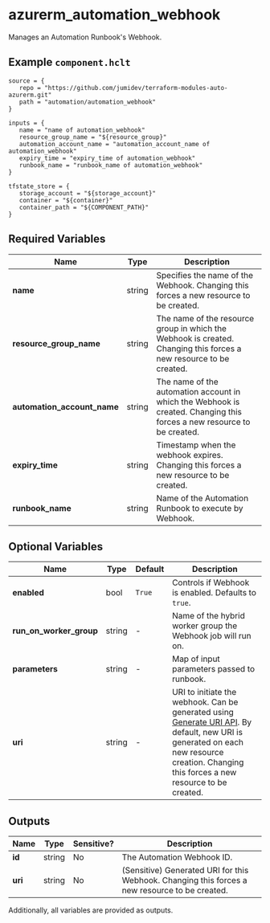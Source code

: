# azurerm_automation_webhook

Manages an Automation Runbook's Webhook.

## Example `component.hclt`

```hcl
source = {
   repo = "https://github.com/jumidev/terraform-modules-auto-azurerm.git" 
   path = "automation/automation_webhook" 
}

inputs = {
   name = "name of automation_webhook" 
   resource_group_name = "${resource_group}" 
   automation_account_name = "automation_account_name of automation_webhook" 
   expiry_time = "expiry_time of automation_webhook" 
   runbook_name = "runbook_name of automation_webhook" 
}

tfstate_store = {
   storage_account = "${storage_account}" 
   container = "${container}" 
   container_path = "${COMPONENT_PATH}" 
}

```

## Required Variables

| Name | Type |  Description |
| ---- | --------- |  ----------- |
| **name** | string |  Specifies the name of the Webhook. Changing this forces a new resource to be created. | 
| **resource_group_name** | string |  The name of the resource group in which the Webhook is created. Changing this forces a new resource to be created. | 
| **automation_account_name** | string |  The name of the automation account in which the Webhook is created. Changing this forces a new resource to be created. | 
| **expiry_time** | string |  Timestamp when the webhook expires. Changing this forces a new resource to be created. | 
| **runbook_name** | string |  Name of the Automation Runbook to execute by Webhook. | 

## Optional Variables

| Name | Type |  Default  |  Description |
| ---- | --------- |  ----------- | ----------- |
| **enabled** | bool |  `True`  |  Controls if Webhook is enabled. Defaults to `true`. | 
| **run_on_worker_group** | string |  -  |  Name of the hybrid worker group the Webhook job will run on. | 
| **parameters** | string |  -  |  Map of input parameters passed to runbook. | 
| **uri** | string |  -  |  URI to initiate the webhook. Can be generated using [Generate URI API](https://docs.microsoft.com/rest/api/automation/webhook/generate-uri). By default, new URI is generated on each new resource creation. Changing this forces a new resource to be created. | 



## Outputs

| Name | Type | Sensitive? | Description |
| ---- | ---- | --------- | --------- |
| **id** | string | No  | The Automation Webhook ID. | 
| **uri** | string | No  | (Sensitive) Generated URI for this Webhook. Changing this forces a new resource to be created. | 

Additionally, all variables are provided as outputs.
